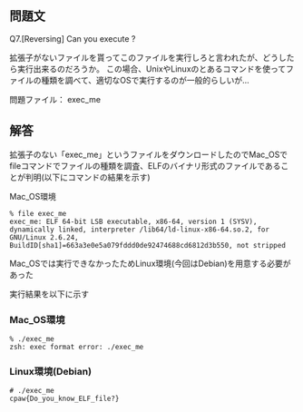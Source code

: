 ## 問題文
Q7.[Reversing] Can you execute ?

拡張子がないファイルを貰ってこのファイルを実行しろと言われたが、どうしたら実行出来るのだろうか。
この場合、UnixやLinuxのとあるコマンドを使ってファイルの種類を調べて、適切なOSで実行するのが一般的らしいが…

問題ファイル： exec_me

## 解答
拡張子のない「exec_me」というファイルをダウンロードしたのでMac_OSでfileコマンドでファイルの種類を調査、ELFのバイナリ形式のファイルであることが判明(以下にコマンドの結果を示す)

Mac_OS環境
```
% file exec_me
exec_me: ELF 64-bit LSB executable, x86-64, version 1 (SYSV), dynamically linked, interpreter /lib64/ld-linux-x86-64.so.2, for GNU/Linux 2.6.24, BuildID[sha1]=663a3e0e5a079fddd0de92474688cd6812d3b550, not stripped
```

Mac_OSでは実行できなかったためLinux環境(今回はDebian)を用意する必要があった

実行結果を以下に示す

### Mac_OS環境
```
% ./exec_me
zsh: exec format error: ./exec_me
```

### Linux環境(Debian)
```
# ./exec_me
cpaw{Do_you_know_ELF_file?}
```







